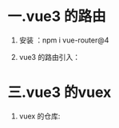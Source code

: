 # 一.vue3 的路由

1. 安装 ：npm i vue-router@4

2. vue3 的路由引入：
<script>
 import { createRouter, createWebHashHistory } from 'vue-router'
 import HomeView from '../views/HomeView.vue'
 const routes = [
   {
     path: '/',
     redirect: '/home',
   },
  {
     path: '/home',
     component: () => import('../views/HomeView.vue')
   },
   {
     path: '/about',
     component: () => import('../views/AboutView.vue')
   }
 ]
 const router = createRouter({
  //哈希路由
   history: createWebHashHistory(),
   routes
 })
 export default router

4. 在 main.js 中去引入 router
import router from './router'
createApp(App)
.use(store).use(router).mount('#app')


# 二.如果是组件内部的跳转，

1. 则不能在 setup 中使用：thid.$router.push("/home"),

2. 在 setup 中访问路由
<template>
  <div @click="fn">点击这里</div>
</template>

<script>
import { useRouter,useRoute } from "vue.router";//引入路由
export default {
  setup() {

    //useRouter,useRoute 这两个函数，只能在 setup 的顶层执行

    //定义 router = 引入的路由
    const router = useRouter()

    //定义 router = 引入的路由信息
    const route = useRoute()

    //再将 router 代入到 fn的方法中
    const fn = () => {
      router.push("/home")
    };

    return {
      fn,
    };
  },
};
</script>

<style lang="less" scoped>
</style>



# 三.vue3 的vuex

1. vuex 的仓库:

<script>
 import { createStore } from 'vuex'
 export default createStore({
   state: {
    name:"zhangsan"
   },
   getters: {
   },
   mutations: {
   },
   actions: {
   },
   modules: {
   }
 })

2. 在main,js中引入：
<script>
import store from './store'
createApp(App)
.use(store).use(router).mount('#app')




#  三.组件中使用 vuex 的数据 name

<template>
  <div>{{ name }}</div>
</template>

<script>
import { computed } from 'vuex'  ----引用计算属性
import { useStore } from 'vuex'  ----引用 vuex 的 useStore才方法

export default {
  setup() {

    //仓库实例
    const stort = useStore()

    const name = computed(()=>{
      //获取 vuex 的 name
      return stort.name
    })

    return {
      name,
    };
  },
};

2. 如果在方法中华，想要改变 name
<script>
 import { createStore } from 'vuex'
 export default createStore({
   state: {
    name:"zhangsan"
   },

   mutations: {
    changename(state){
      state.name = "lisi"
    }
   },
 })

<template>
  <div><button @click="fn"></button> --{{ name }}</div>
</template>

<script>
import { useStore } from 'vuex'  ----引用 vuex 的 useStore才方法
export default {
  setup() 
    const name = computed(()=>{
      //获取 vuex 的 name
      return stort.name
    })

    //定义 stort = 仓库实例
    const stort = createStore()

    //再将 stort 代入到 fn的方法中
    const fn = () => {
      stort.commit("changename")
    };

    return {
      name,
      fn,
    };
  },
};

# 四.如果有 { useStore }，则不允许有 辅助函数








































